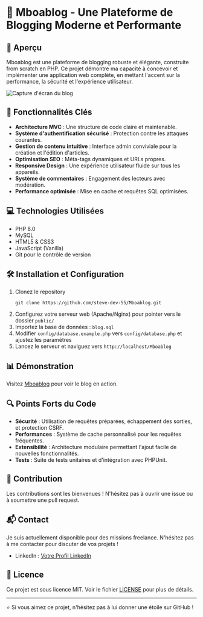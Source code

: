 # 🚀 Mboablog - Une Plateforme de Blogging Moderne et Performante

## 📌 Aperçu
Mboablog est une plateforme de blogging robuste et élégante, construite from scratch en PHP. Ce projet démontre ma capacité à concevoir et implémenter une application web complète, en mettant l'accent sur la performance, la sécurité et l'expérience utilisateur.

![Capture d'écran du blog](https://mboablog.000.pe/mboablog.000.pe.png)

## 🌟 Fonctionnalités Clés

- **Architecture MVC** : Une structure de code claire et maintenable.
- **Système d'authentification sécurisé** : Protection contre les attaques courantes.
- **Gestion de contenu intuitive** : Interface admin conviviale pour la création et l'édition d'articles.
- **Optimisation SEO** : Méta-tags dynamiques et URLs propres.
- **Responsive Design** : Une expérience utilisateur fluide sur tous les appareils.
- **Système de commentaires** : Engagement des lecteurs avec modération.
- **Performance optimisée** : Mise en cache et requêtes SQL optimisées.

## 💻 Technologies Utilisées

- PHP 8.0
- MySQL
- HTML5 & CSS3
- JavaScript (Vanilla)
- Git pour le contrôle de version

## 🛠 Installation et Configuration

1. Clonez le repository
   ```
   git clone https://github.com/steve-dev-55/Mboablog.git
   ```
2. Configurez votre serveur web (Apache/Nginx) pour pointer vers le dossier `public/`
3. Importez la base de données : `blog.sql`
4. Modifier `config/database.example.php` vers `config/database.php` et ajustez les paramètres
5. Lancez le serveur et naviguez vers `http://localhost/Mboablog`

## 📊 Démonstration

Visitez [Mboablog](https://mboablog.000.pe/) pour voir le blog en action.

## 🔍 Points Forts du Code

- **Sécurité** : Utilisation de requêtes préparées, échappement des sorties, et protection CSRF.
- **Performances** : Système de cache personnalisé pour les requêtes fréquentes.
- **Extensibilité** : Architecture modulaire permettant l'ajout facile de nouvelles fonctionnalités.
- **Tests** : Suite de tests unitaires et d'intégration avec PHPUnit.

## 🤝 Contribution

Les contributions sont les bienvenues ! N'hésitez pas à ouvrir une issue ou à soumettre une pull request.

## 📬 Contact

Je suis actuellement disponible pour des missions freelance. N'hésitez pas à me contacter pour discuter de vos projets !

- LinkedIn : [Votre Profil LinkedIn](https://www.linkedin.com/in/steve-djoumessi-81461919/)

## 📜 Licence

Ce projet est sous licence MIT. Voir le fichier [LICENSE](LICENSE) pour plus de détails.

---

⭐ Si vous aimez ce projet, n'hésitez pas à lui donner une étoile sur GitHub !
